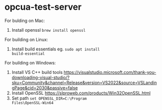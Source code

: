 # opcua-test-server

For bulding on Mac:
1. Install openssl <code>brew install openssl</code>

For building on Linux:
1. Install build essentials eg. <code>sudo apt install build-essential</code>

For building on Windows:
1. Install VS C++ build tools https://visualstudio.microsoft.com/thank-you-downloading-visual-studio/?sku=Community&channel=Release&version=VS2022&source=VSLandingPage&cid=2030&passive=false
2. Install OpenSSL https://slproweb.com/products/Win32OpenSSL.html
3. Set path <code>set OPENSSL_DIR=C:\Program Files\OpenSSL-Win64</code>

